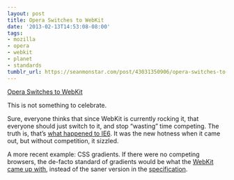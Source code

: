 ```yaml
---
layout: post
title: Opera Switches to WebKit
date: '2013-02-13T14:53:08-08:00'
tags:
- mozilla
- opera
- webkit
- planet
- standards
tumblr_url: https://seanmonstar.com/post/43031350906/opera-switches-to-webkit
---
```

[Opera Switches to WebKit](http://www.opera.com/press/releases/2013/02/13/)  

This is not something to celebrate.

Sure, everyone thinks that since WebKit is currently rocking it, that everyone should just switch to it, and stop “wasting” time competing. The truth is, that’s [what happened to IE6](http://arstechnica.com/information-technology/2012/11/microsoft-begs-web-devs-not-to-make-webkit-the-new-ie6/). It was the new hotness when it came out, but without competition, it sizzled.

A more recent example: CSS gradients. If there were no competing browsers, the de-facto standard of gradients would be what the [WebKit came up with](https://www.webkit.org/blog/175/introducing-css-gradients/), instead of the saner version in the [specification](http://dev.w3.org/csswg/css3-images/#linear-gradients).

